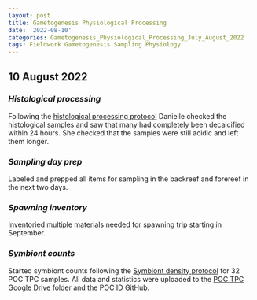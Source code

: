 ```yaml
---
layout: post
title: Gametogenesis Physiological Processing
date: '2022-08-10'
categories: Gametogenesis_Physiological_Processing_July_August_2022
tags: Fieldwork Gametogenesis Sampling Physiology
---
```


## 10 August 2022

### *Histological processing*

Following the [histological processing protocol](https://github.com/daniellembecker/Gametogenesis/blob/main/protocols/2022-04-16-Histological-Processing.md) Danielle checked the histological samples and saw that many had completely been decalcified within 24 hours. She checked that the samples were still acidic and left them longer.

### *Sampling day prep*

Labeled and prepped all items for sampling in the backreef and forereef in the next two days.

### *Spawning inventory*

Inventoried multiple materials needed for spawning trip starting in September.


### *Symbiont counts*

Started symbiont counts following the [Symbiont density protocol](https://github.com/urol-e5/protocols/blob/master/2020-01-07-Cell_Density-Protocol.md) for 32 POC TPC samples. All data and statistics were uploaded to the [POC TPC Google Drive folder](https://drive.google.com/drive/u/0/folders/1EOHVhSjcK0rSPj0nupe7qTm1K4ONKAQs) and the [POC ID GitHub](https://github.com/hputnam/Poc_ID/tree/master/Ranalysis). 


